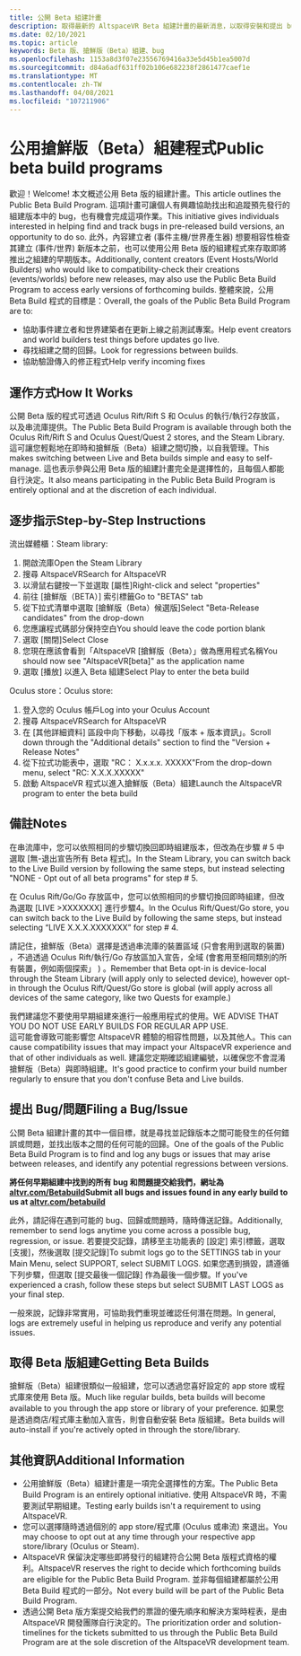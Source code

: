 ```yaml
---
title: 公開 Beta 組建計畫
description: 取得最新的 AltspaceVR Beta 組建計畫的最新消息，以取得安裝和提出 bug 的最新消息。
ms.date: 02/10/2021
ms.topic: article
keywords: Beta 版、搶鮮版（Beta）組建、bug
ms.openlocfilehash: 1153a8d3f07e23556769416a33e5d45b1ea5007d
ms.sourcegitcommit: d84a6adf631ff02b106e682238f2861477caef1e
ms.translationtype: MT
ms.contentlocale: zh-TW
ms.lasthandoff: 04/08/2021
ms.locfileid: "107211906"
---
```

# <a name="public-beta-build-programs"></a><span data-ttu-id="26000-104">公用搶鮮版（Beta）組建程式</span><span class="sxs-lookup"><span data-stu-id="26000-104">Public beta build programs</span></span>

<span data-ttu-id="26000-105">歡迎！</span><span class="sxs-lookup"><span data-stu-id="26000-105">Welcome!</span></span> <span data-ttu-id="26000-106">本文概述公用 Beta 版的組建計畫。</span><span class="sxs-lookup"><span data-stu-id="26000-106">This article outlines the Public Beta Build Program.</span></span> <span data-ttu-id="26000-107">這項計畫可讓個人有興趣協助找出和追蹤預先發行的組建版本中的 bug，也有機會完成這項作業。</span><span class="sxs-lookup"><span data-stu-id="26000-107">This initiative gives individuals interested in helping find and track bugs in pre-released build versions, an opportunity to do so.</span></span> <span data-ttu-id="26000-108">此外，內容建立者 (事件主機/世界產生器) 想要相容性檢查其建立 (事件/世界) 新版本之前，也可以使用公用 Beta 版的組建程式來存取即將推出之組建的早期版本。</span><span class="sxs-lookup"><span data-stu-id="26000-108">Additionally, content creators (Event Hosts/World Builders) who would like to compatibility-check their creations (events/worlds) before new releases, may also use the Public Beta Build Program to access early versions of forthcoming builds.</span></span> <span data-ttu-id="26000-109">整體來說，公用 Beta Build 程式的目標是：</span><span class="sxs-lookup"><span data-stu-id="26000-109">Overall, the goals of the Public Beta Build Program are to:</span></span> 

* <span data-ttu-id="26000-110">協助事件建立者和世界建築者在更新上線之前測試專案。</span><span class="sxs-lookup"><span data-stu-id="26000-110">Help event creators and world builders test things before updates go live.</span></span>  
* <span data-ttu-id="26000-111">尋找組建之間的回歸。</span><span class="sxs-lookup"><span data-stu-id="26000-111">Look for regressions between builds.</span></span> 
* <span data-ttu-id="26000-112">協助驗證傳入的修正程式</span><span class="sxs-lookup"><span data-stu-id="26000-112">Help verify incoming fixes</span></span> 
 
## <a name="how-it-works"></a><span data-ttu-id="26000-113">運作方式</span><span class="sxs-lookup"><span data-stu-id="26000-113">How It Works</span></span>

<span data-ttu-id="26000-114">公開 Beta 版的程式可透過 Oculus Rift/Rift S 和 Oculus 的執行/執行2存放區，以及串流庫提供。</span><span class="sxs-lookup"><span data-stu-id="26000-114">The Public Beta Build Program is available through both the Oculus Rift/Rift S and Oculus Quest/Quest 2 stores, and the Steam Library.</span></span> <span data-ttu-id="26000-115">這可讓您輕鬆地在即時和搶鮮版（Beta）組建之間切換，以自我管理。</span><span class="sxs-lookup"><span data-stu-id="26000-115">This makes switching between Live and Beta builds simple and easy to self-manage.</span></span> <span data-ttu-id="26000-116">這也表示參與公用 Beta 版的組建計畫完全是選擇性的，且每個人都能自行決定。</span><span class="sxs-lookup"><span data-stu-id="26000-116">It also means participating in the Public Beta Build Program is entirely optional and at the discretion of each individual.</span></span> 

## <a name="step-by-step-instructions"></a><span data-ttu-id="26000-117">逐步指示</span><span class="sxs-lookup"><span data-stu-id="26000-117">Step-by-Step Instructions</span></span>  

<span data-ttu-id="26000-118">流出媒體櫃：</span><span class="sxs-lookup"><span data-stu-id="26000-118">Steam library:</span></span>

1. <span data-ttu-id="26000-119">開啟流庫</span><span class="sxs-lookup"><span data-stu-id="26000-119">Open the Steam Library</span></span>
2. <span data-ttu-id="26000-120">搜尋 AltspaceVR</span><span class="sxs-lookup"><span data-stu-id="26000-120">Search for AltspaceVR</span></span>
3. <span data-ttu-id="26000-121">以滑鼠右鍵按一下並選取 [屬性]</span><span class="sxs-lookup"><span data-stu-id="26000-121">Right-click and select "properties"</span></span>
4. <span data-ttu-id="26000-122">前往 [搶鮮版（BETA）] 索引標籤</span><span class="sxs-lookup"><span data-stu-id="26000-122">Go to "BETAS" tab</span></span>
5. <span data-ttu-id="26000-123">從下拉式清單中選取 [搶鮮版（Beta）候選版]</span><span class="sxs-lookup"><span data-stu-id="26000-123">Select "Beta-Release candidates" from the drop-down</span></span>
6. <span data-ttu-id="26000-124">您應讓程式碼部分保持空白</span><span class="sxs-lookup"><span data-stu-id="26000-124">You should leave the code portion blank</span></span>
7. <span data-ttu-id="26000-125">選取 [關閉]</span><span class="sxs-lookup"><span data-stu-id="26000-125">Select Close</span></span>
8. <span data-ttu-id="26000-126">您現在應該會看到「AltspaceVR [搶鮮版（Beta）」做為應用程式名稱</span><span class="sxs-lookup"><span data-stu-id="26000-126">You should now see "AltspaceVR[beta]" as the application name</span></span>
9. <span data-ttu-id="26000-127">選取 [播放] 以進入 Beta 組建</span><span class="sxs-lookup"><span data-stu-id="26000-127">Select Play to enter the beta build</span></span>

<span data-ttu-id="26000-128">Oculus store：</span><span class="sxs-lookup"><span data-stu-id="26000-128">Oculus store:</span></span>

1. <span data-ttu-id="26000-129">登入您的 Oculus 帳戶</span><span class="sxs-lookup"><span data-stu-id="26000-129">Log into your Oculus Account</span></span>
2. <span data-ttu-id="26000-130">搜尋 AltspaceVR</span><span class="sxs-lookup"><span data-stu-id="26000-130">Search for AltspaceVR</span></span>
3. <span data-ttu-id="26000-131">在 [其他詳細資料] 區段中向下移動，以尋找「版本 + 版本資訊」。</span><span class="sxs-lookup"><span data-stu-id="26000-131">Scroll down through the "Additional details" section to find the "Version + Release Notes"</span></span>
4. <span data-ttu-id="26000-132">從下拉式功能表中，選取 "RC： X.x.x.x. XXXXX"</span><span class="sxs-lookup"><span data-stu-id="26000-132">From the drop-down menu, select "RC: X.X.X.XXXXX"</span></span>
5. <span data-ttu-id="26000-133">啟動 AltspaceVR 程式以進入搶鮮版（Beta）組建</span><span class="sxs-lookup"><span data-stu-id="26000-133">Launch the AltspaceVR program to enter the beta build</span></span>

## <a name="notes"></a><span data-ttu-id="26000-134">備註</span><span class="sxs-lookup"><span data-stu-id="26000-134">Notes</span></span>

<span data-ttu-id="26000-135">在串流庫中，您可以依照相同的步驟切換回即時組建版本，但改為在步驟 # 5 中選取 [無-退出宣告所有 Beta 程式]。</span><span class="sxs-lookup"><span data-stu-id="26000-135">In the Steam Library, you can switch back to the Live Build version by following the same steps, but instead selecting "NONE - Opt out of all beta programs" for step # 5.</span></span> 

<span data-ttu-id="26000-136">在 Oculus Rift/Go/Go 存放區中，您可以依照相同的步驟切換回即時組建，但改為選取 [LIVE >XXXXXXX] 進行步驟4。</span><span class="sxs-lookup"><span data-stu-id="26000-136">In the Oculus Rift/Quest/Go store, you can switch back to the Live Build by following the same steps, but instead selecting “LIVE X.X.X.XXXXXXX” for step # 4.</span></span> 

<span data-ttu-id="26000-137">請記住，搶鮮版（Beta）選擇是透過串流庫的裝置區域 (只會套用到選取的裝置) ，不過透過 Oculus Rift/執行/Go 存放區加入宣告，全域 (會套用至相同類別的所有裝置，例如兩個探索」 ) 。</span><span class="sxs-lookup"><span data-stu-id="26000-137">Remember that Beta opt-in is device-local through the Steam Library (will apply only to selected device), however opt-in through the Oculus Rift/Quest/Go store is global (will apply across all devices of the same category, like two Quests for example.)</span></span> 

<span data-ttu-id="26000-138">我們建議您不要使用早期組建來進行一般應用程式的使用。</span><span class="sxs-lookup"><span data-stu-id="26000-138">WE ADVISE THAT YOU DO NOT USE EARLY BUILDS FOR REGULAR APP USE.</span></span>  
<span data-ttu-id="26000-139">這可能會導致可能影響您 AltspaceVR 體驗的相容性問題，以及其他人。</span><span class="sxs-lookup"><span data-stu-id="26000-139">This can cause compatibility issues that may impact your AltspaceVR experience and that of other individuals as well.</span></span> <span data-ttu-id="26000-140">建議您定期確認組建編號，以確保您不會混淆搶鮮版（Beta）與即時組建。</span><span class="sxs-lookup"><span data-stu-id="26000-140">It's good practice to confirm your build number regularly to ensure that you don't confuse Beta and Live builds.</span></span> 

## <a name="filing-a-bugissue"></a><span data-ttu-id="26000-141">提出 Bug/問題</span><span class="sxs-lookup"><span data-stu-id="26000-141">Filing a Bug/Issue</span></span>

<span data-ttu-id="26000-142">公開 Beta 組建計畫的其中一個目標，就是尋找並記錄版本之間可能發生的任何錯誤或問題，並找出版本之間的任何可能的回歸。</span><span class="sxs-lookup"><span data-stu-id="26000-142">One of the goals of the Public Beta Build Program is to find and log any bugs or issues that may arise between releases, and identify any potential regressions between versions.</span></span>  

<span data-ttu-id="26000-143">**將任何早期組建中找到的所有 bug 和問題提交給我們，網址為 [altvr.com/Betabuild](https://help.altvr.com/hc/requests/new?ticket_form_id=360004678833)**</span><span class="sxs-lookup"><span data-stu-id="26000-143">**Submit all bugs and issues found in any early build to us at [altvr.com/betabuild](https://help.altvr.com/hc/requests/new?ticket_form_id=360004678833)**</span></span>

<span data-ttu-id="26000-144">此外，請記得在遇到可能的 bug、回歸或問題時，隨時傳送記錄。</span><span class="sxs-lookup"><span data-stu-id="26000-144">Additionally, remember to send logs anytime you come across a possible bug, regression, or issue.</span></span> <span data-ttu-id="26000-145">若要提交記錄，請移至主功能表的 [設定] 索引標籤，選取 [支援]，然後選取 [提交記錄]</span><span class="sxs-lookup"><span data-stu-id="26000-145">To submit logs go to the SETTINGS tab in your Main Menu, select SUPPORT, select SUBMIT LOGS.</span></span> <span data-ttu-id="26000-146">如果您遇到損毀，請遵循下列步驟，但選取 [提交最後一個記錄] 作為最後一個步驟。</span><span class="sxs-lookup"><span data-stu-id="26000-146">If you've experienced a crash, follow these steps but select SUBMIT LAST LOGS as your final step.</span></span> 

<span data-ttu-id="26000-147">一般來說，記錄非常實用，可協助我們重現並確認任何潛在問題。</span><span class="sxs-lookup"><span data-stu-id="26000-147">In general, logs are extremely useful in helping us reproduce and verify any potential issues.</span></span> 

## <a name="getting-beta-builds"></a><span data-ttu-id="26000-148">取得 Beta 版組建</span><span class="sxs-lookup"><span data-stu-id="26000-148">Getting Beta Builds</span></span>

<span data-ttu-id="26000-149">搶鮮版（Beta）組建很類似一般組建，您可以透過您喜好設定的 app store 或程式庫來使用 Beta 版。</span><span class="sxs-lookup"><span data-stu-id="26000-149">Much like regular builds, beta builds will become available to you through the app store or library of your preference.</span></span> <span data-ttu-id="26000-150">如果您是透過商店/程式庫主動加入宣告，則會自動安裝 Beta 版組建。</span><span class="sxs-lookup"><span data-stu-id="26000-150">Beta builds will auto-install if you're actively opted in through the store/library.</span></span> 

## <a name="additional-information"></a><span data-ttu-id="26000-151">其他資訊</span><span class="sxs-lookup"><span data-stu-id="26000-151">Additional Information</span></span>

* <span data-ttu-id="26000-152">公用搶鮮版（Beta）組建計畫是一項完全選擇性的方案。</span><span class="sxs-lookup"><span data-stu-id="26000-152">The Public Beta Build Program is an entirely optional initiative.</span></span> <span data-ttu-id="26000-153">使用 AltspaceVR 時，不需要測試早期組建。</span><span class="sxs-lookup"><span data-stu-id="26000-153">Testing early builds isn't a requirement to using AltspaceVR.</span></span> 
* <span data-ttu-id="26000-154">您可以選擇隨時透過個別的 app store/程式庫 (Oculus 或串流) 來退出。</span><span class="sxs-lookup"><span data-stu-id="26000-154">You may choose to opt out at any time through your respective app store/library (Oculus or Steam).</span></span>  
* <span data-ttu-id="26000-155">AltspaceVR 保留決定哪些即將發行的組建符合公開 Beta 版程式資格的權利。</span><span class="sxs-lookup"><span data-stu-id="26000-155">AltspaceVR reserves the right to decide which forthcoming builds are eligible for the Public Beta Build Program.</span></span> <span data-ttu-id="26000-156">並非每個組建都屬於公用 Beta Build 程式的一部分。</span><span class="sxs-lookup"><span data-stu-id="26000-156">Not every build will be part of the Public Beta Build Program.</span></span> 
* <span data-ttu-id="26000-157">透過公開 Beta 版方案提交給我們的票證的優先順序和解決方案時程表，是由 AltspaceVR 開發團隊自行決定的。</span><span class="sxs-lookup"><span data-stu-id="26000-157">The prioritization order and solution-timelines for the tickets submitted to us through the Public Beta Build Program are at the sole discretion of the AltspaceVR development team.</span></span> 